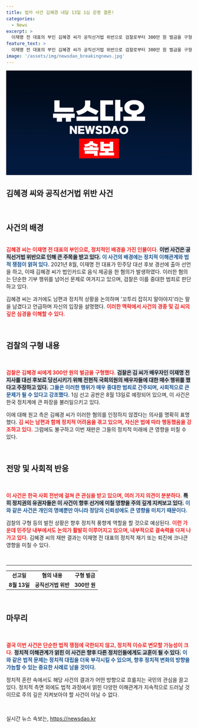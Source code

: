```yaml
---
title: 법카 사건 김혜경 내달 13일 1심 운명 결론!
categories:
  - News
excerpt: >
  이재명 전 대표의 부인 김혜경 씨가 공직선거법 위반으로 검찰로부터 300만 원 벌금을 구형받았다. “법인카드로 의원 배우자들을 만났다”는 혐의로 1심 판결은 8월 13일, 파장이 확산되고 있다! 클릭해서 자세한 내용을 확인하세요!
feature_text: >
  이재명 전 대표의 부인 김혜경 씨가 공직선거법 위반으로 검찰로부터 300만 원 벌금을 구형받았다. “법인카드로 의원 배우자들을 만났다”는 혐의로 1심 판결은 8월 13일, 파장이 확산되고 있다! 클릭해서 자세한 내용을 확인하세요!
image: '/assets/img/newsdao_breakingnews.jpg'
---
```


<p><img src="/assets/img/newsdao_breakingnews.jpg" alt="ranknews 속보" /></p>

<h2 data-ke-size="size26">김혜경 씨와 공직선거법 위반 사건</h2>

<p data-ke-size="size16">&nbsp;</p>

<h2 data-ke-size="size26">사건의 배경</h2>

<p><br />
<b><span style="color: #ee2323;">김혜경 씨는 이재명 전 대표의 부인으로, 정치적인 배경을 가진 인물이다.</span></b> <b><span style="background-color: #21538527;">이번 사건은 공직선거법 위반으로 인해 큰 주목을 받고 있다.</span></b> <b><span style="color: #1a5490;">이 사건의 배경에는 정치적 이해관계와 법적 쟁점이 얽혀 있다.</span></b> 2021년 8월, 이재명 전 대표가 민주당 대선 후보 경선에 출마 선언을 하고, 이때 김혜경 씨가 법인카드로 음식 제공을 한 혐의가 발생하였다. 이러한 혐의는 단순한 기부 행위를 넘어선 문제로 여겨지고 있으며, 검찰은 이를 중대한 범죄로 판단하고 있다.</p>

<p>김혜경 씨는 과거에도 남편과 정치적 상황을 논의하며 '꼬투리 잡히지 말아야지'라는 말을 남겼다고 언급하며 자신의 입장을 설명했다. <b><span style="color: #ee2323;">이러한 맥락에서 사건의 경중 및 김 씨의 깊은 심경을 이해할 수 있다.</span></b></p>

<p data-ke-size="size16">&nbsp;</p>

<h2 data-ke-size="size26">검찰의 구형 내용</h2>

<p data-ke-size="size16">&nbsp;</p>

<p><b><span style="color: #ee2323;">검찰은 김혜경 씨에게 300만 원의 벌금을 구형했다.</span></b> <b><span style="background-color: #21538527;">검찰은 김 씨가 배우자인 이재명 전 지사를 대선 후보로 당선시키기 위해 전현직 국회의원의 배우자들에 대한 매수 행위를 했다고 주장하고 있다.</span></b> <b><span style="color: #1a5490;">그들은 이러한 행위가 매우 중대한 범죄로 간주되며, 사회적으로 큰 문제가 될 수 있다고 강조했다.</span></b> 1심 선고 공판은 8월 13일로 예정되어 있으며, 이 사건은 한국 정치계에 큰 파장을 불러일으키고 있다.</p>

<p>이에 대해 원고 측은 김혜경 씨가 이러한 혐의를 인정하지 않겠다는 의사를 명확히 표명했다. <b><span style="color: #ee2323;">김 씨는 남편과 함께 정치적 어려움을 겪고 있으며, 자신은 법에 따라 행동했음을 강조하고 있다.</span></b> 그럼에도 불구하고 이번 재판은 그들의 정치적 미래에 큰 영향을 미칠 수 있다.</p>

<p data-ke-size="size16">&nbsp;</p>

<h2 data-ke-size="size26">전망 및 사회적 반응</h2>

<p data-ke-size="size16">&nbsp;</p>

<p><b><span style="color: #ee2323;">이 사건은 한국 사회 전반에 걸쳐 큰 관심을 받고 있으며, 여러 가지 의견이 분분하다.</span></b> <b><span style="background-color: #21538527;">특히 정치권의 유권자들은 이 사건이 향후 선거에 미칠 영향을 주의 깊게 지켜보고 있다.</span></b> <b><span style="color: #1a5490;">이와 같은 사건은 개인의 명예뿐만 아니라 정당의 신뢰성에도 큰 영향을 미치기 때문이다.</span></b> </p>

<p>검찰의 구형 등의 발전 상황은 향후 정치적 풍향계 역할을 할 것으로 예상된다. <b><span style="color: #ee2323;">이런 가운데 민주당 내부에서도 논의가 활발히 이루어지고 있으며, 내부적으로 결속력을 다져 나가고 있다.</span></b> 김혜경 씨의 재판 결과는 이재명 전 대표의 정치적 재기 또는 퇴진에 크나큰 영향을 미칠 수 있다.</p>

<p data-ke-size="size16">&nbsp;</p>

<hr>

<table style="width: 100%; border-collapse: collapse;">
<tr>
    <td style="text-align: center; height: 17px;"><b>선고일</b></td>
    <td style="text-align: center; height: 17px;"><b>혐의 내용</b></td>
    <td style="text-align: center; height: 17px;"><b>구형 벌금</b></td>
</tr>
<tr>
    <td style="text-align: center; height: 17px;"><b>8월 13일</b></td>
    <td style="text-align: center; height: 17px;"><b>공직선거법 위반</b></td>
    <td style="text-align: center; height: 17px;"><b>300만 원</b></td>
</tr>
</table>

<p data-ke-size="size16">&nbsp;</p>

<h2 data-ke-size="size26">마무리</h2>

<p data-ke-size="size16">&nbsp;</p>

<p><b><span style="color: #ee2323;">결국 이번 사건은 단순한 법적 쟁점에 국한되지 않고, 정치적 이슈로 변모할 가능성이 크다.</span></b> <b><span style="background-color: #21538527;">정치적 이해관계가 얽힌 이 사건은 향후 다른 정치인들에게도 교훈이 될 수 있다.</span></b> <b><span style="color: #1a5490;">이와 같은 법적 문제는 정치적 대립을 더욱 부각시킬 수 있으며, 향후 정치적 변화의 방향을 가늠할 수 있는 중요한 사례로 남을 것이다.</span></b> </p>

<p>정치적 혼란 속에서도 해당 사건의 결과가 어떤 방향으로 흐를지는 국민의 관심을 끌고 있다. 정치적 측면 외에도 법적 과정에서 얽힌 다양한 이해관계가 지속적으로 드러날 것이므로 주의 깊은 지켜보아야 할 사건이 아닐 수 없다. </p>

<p data-ke-size="size16">&nbsp;</p>
실시간 뉴스 속보는, <a href="https://newsdao.kr" rel="dofollow">https://newsdao.kr</a>


